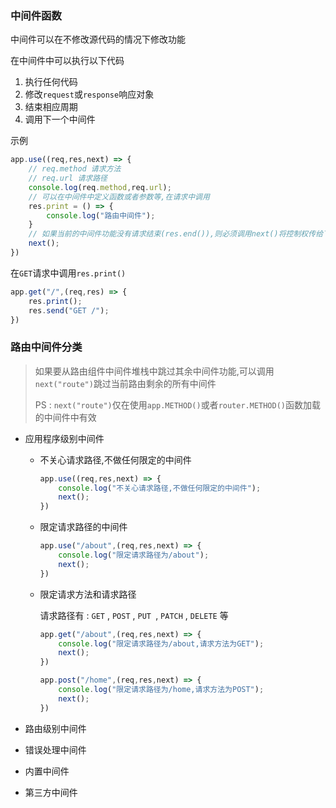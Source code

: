 ### 中间件函数

中间件可以在不修改源代码的情况下修改功能

在中间件中可以执行以下代码

1. 执行任何代码
2. 修改`request`或`response`响应对象
3. 结束相应周期
4. 调用下一个中间件

示例

```js
app.use((req,res,next) => {
    // req.method 请求方法
    // req.url 请求路径
    console.log(req.method,req.url);
    // 可以在中间件中定义函数或者参数等,在请求中调用
    res.print = () => {
        console.log("路由中间件");
    }
    // 如果当前的中间件功能没有请求结束(res.end()),则必须调用next()将控制权传给下一个中间件,否则该请求将会被挂起
    next();
})
```

在`GET`请求中调用`res.print()`

```js
app.get("/",(req,res) => {
    res.print();
    res.send("GET /");
})
```

### 路由中间件分类

> 如果要从路由组件中间件堆栈中跳过其余中间件功能,可以调用`next("route")`跳过当前路由剩余的所有中间件
>
> PS : `next("route")`仅在使用`app.METHOD()`或者`router.METHOD()`函数加载的中间件中有效

* 应用程序级别中间件

  * 不关心请求路径,不做任何限定的中间件

    ```js
    app.use((req,res,next) => {
        console.log("不关心请求路径,不做任何限定的中间件");
        next();
    })
    ```

  * 限定请求路径的中间件

    ```js
    app.use("/about",(req,res,next) => {
        console.log("限定请求路径为/about");
        next();
    })
    ```

  * 限定请求方法和请求路径

    请求路径有 : `GET` , `POST` , `PUT `, `PATCH` , `DELETE` 等

    ```js
    app.get("/about",(req,res,next) => {
        console.log("限定请求路径为/about,请求方法为GET");
        next();
    })
    
    app.post("/home",(req,res,next) => {
        console.log("限定请求路径为/home,请求方法为POST");
        next();
    })
    ```

    

* 路由级别中间件

* 错误处理中间件

* 内置中间件

* 第三方中间件



















